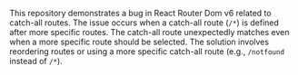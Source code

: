 This repository demonstrates a bug in React Router Dom v6 related to catch-all routes. The issue occurs when a catch-all route (`/*`) is defined after more specific routes.  The catch-all route unexpectedly matches even when a more specific route should be selected.  The solution involves reordering routes or using a more specific catch-all route (e.g., `/notfound` instead of `/*`).